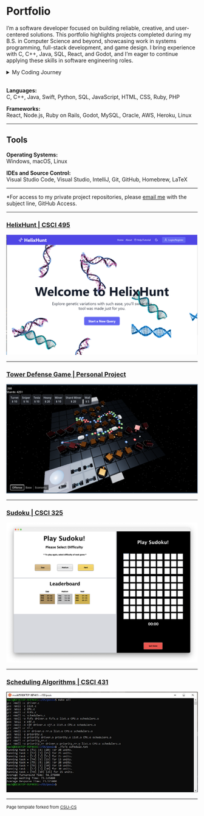 Portfolio
=========
I’m a software developer focused on building reliable, creative, and user-centered solutions. This portfolio highlights projects completed during my B.S. in Computer Science and beyond, showcasing work in systems programming, full-stack development, and game design. I bring experience with C, C++, Java, SQL, React, and Godot, and I’m eager to continue applying these skills in software engineering roles.

<details>
  <summary>My Coding Journey</summary>
My journey began as a Computer Science student eager to understand how technology works at every level, from low-level systems to user-facing applications. Through coursework and personal projects, I developed strong skills in problem-solving, algorithm design, and collaborative development. Along the way, I explored languages like C++, Java, and C, while also branching into modern frameworks like React and game engines like Godot. As I continue to grow as a developer, I aim to deepen my expertise in both software engineering and systems programming, while taking on projects that challenge me to learn new tools and approaches.
</details>
<br>


**Languages:**  
C, C++, Java, Swift, Python, SQL, JavaScript, HTML, CSS, Ruby, PHP

**Frameworks:**  
React, Node.js, Ruby on Rails, Godot, MySQL, Oracle, AWS, Heroku, Linux

---

## Tools

**Operating Systems:**  
Windows, macOS, Linux

**IDEs and Source Control:**  
Visual Studio Code, Visual Studio, IntelliJ, Git, GitHub, Homebrew, LaTeX

--------------------

*For access to my private project repositories, please [email me](mailto:mackwessels@gmail.com?subject=GitHub%20Access) with the subject line, GitHub Access.

---
### [HelixHunt | CSCI 495](helixhunt_project.md)

![helixhunt front page](images/helix_fig1.png)

---
### [Tower Defense Game | Personal Project](towerdefense_project.md)

![tower defense screenshot](images/towerdefense_fig1.png)

---
### [Sudoku | CSCI 325](sudoku_project.md)

![Project 2 Thumbnail Name](images/sudoku_fig1.png)

---
### [Scheduling Algorithms  | CSCI 431](scheduling_project.md)

![Project 3 Thumbnail Name](images/schedule_fig1.JPG)

---


<p style="font-size:11px">Page template forked from <a href="https://github.com/csu-cs/csci-portfolio">CSU-CS</a></p>
<!-- Remove above link if you don't want to attributive -->
